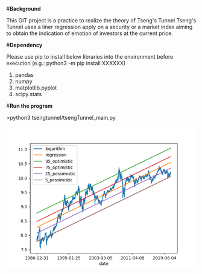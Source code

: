 #**Background**

This GIT project is a practice to realize the theory of Tseng's Tunnel
Tseng's Tunnel uses a liner regression apply on a security or a market index aiming to obtain the indication of emotion of investors at the current price.

#**Dependency**

Please use pip to install below libraries into the environment before execution (e.g.: python3 -m pip install XXXXXX)
1. pandas
2. numpy
3. matplotlib.pyplot
4. scipy.stats

#**Run the program**

\>python3 tsengtunnel/tsengTunnel_main.py

![plot](./readme_intro.png)
